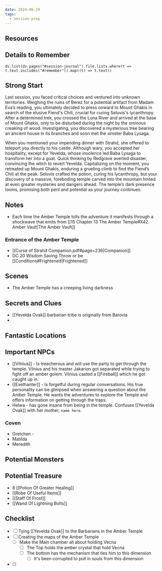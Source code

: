 ```yaml
---
date: 2024-06-29
tags:
  - session-prep
---
```

## Resources


## Details to Remember
```dataviewjs
dv.list(dv.pages("#session-journal").file.lists.where(t => t.text.includes("#remember")).map((t) => t.text))
```

## Strong Start  
Last session, you faced critical choices and ventured into unknown territories. Weighing the ruins of Berez for a potential artifact from Madam Eva’s reading, you ultimately decided to press onward to Mount Ghakis in search of the elusive Fiend's Chili, crucial for curing Seluvis's lycanthropy. After a determined trek, you crossed the Luna River and arrived at the base of Mount Ghakis, only to be disturbed during the night by the ominous creaking of wood. Investigating, you discovered a mysterious tree bearing an ancient house in its branches and soon met the sinister Baba Lysaga.

When you mentioned your impending dinner with Strahd, she offered to teleport you directly to his castle. Although wary, you accepted her hospitality, except for Yevelda, whose insolence led Baba Lysaga to transform her into a goat. Quick thinking by Redgrave averted disaster, convincing the witch to revert Yevelda. Capitalizing on the moment, you retreated up Mount Ghakis, enduring a grueling climb to find the Fiend’s Chili at the peak. Seluvis crafted the potion, curing his lycanthropy, but your discovery of a massive, foreboding temple carved into the mountain hinted at even greater mysteries and dangers ahead. The temple’s dark presence looms, promising both peril and potential as your journey continues.

## Notes
- Each time the Amber Temple tolls the adventure it manifests through a shockwave that emits from [[15 Chapter 13 The Amber Temple#X42. Amber Vault|The Amber Vault]]
### Entrance of the Amber Temple
- [[Curse of Strahd Companion.pdf#page=236|Companion]]
- DC 20 Wisdom Saving Throw or be [[Conditions#Frightened|Frightened]]


## Scenes  
- The Amber Temple has a creeping living darkness


## Secrets and Clues  
- [[Yevelda Ovak]] barbarian tribe is originally from Barovia
- 

## Fantastic Locations  


## Important NPCs  
- [[Vilnius]] - Is treacherous and will use the party to get through the temple. Vilnius and his master Jakarion got separated while trying to fight off an amber golem. Vilnius casted a [[Fireball]] which he got caught up in.
- [[Exethanter]] - Is forgetful during regular conversations. His true personality can be glimpsed when answering a question about the Amber Temple. He wants the adventures to explore the Temple and offers information on getting through the traps.
- Helwa - has gone insane from being in the temple. Confuses [[Yevelda Ovak]] with her mother, `name here`.
### Coven
- Gretchen - 
- Matilda
- Meredith

## Potential Monsters  


## Potential Treasure  
- 8 [[Potion Of Greater Healing]]
- [[Robe Of Useful Items]]
- [[Staff Of Frost]]
- [[Wand Of Lightning Bolts]]

## Checklist
- [ ] Tying [[Yevelda Ovak]] to the Barbarians in the Amber Temple
- [ ] Creating the maps of the Amber Temple
	- [ ] Make the Main chamber all about holding Vecna
		- [ ] The Top holds the amber crystal that hold Vecna
		- [ ] The bottom has the mechanism that ties him to this dimension
			- [ ] It's been corrupted to pull in souls from this dimension
- [ ] 